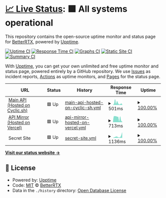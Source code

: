 # [📈 Live Status](https://BetterRTX.github.io/Uptime-Monitor): <!--live status--> **🟩 All systems operational**

This repository contains the open-source uptime monitor and status page for [BetterRTX](https://BetterRTX.github.io/Uptime-Monitor), powered by [Upptime](https://github.com/upptime/upptime).

[![Uptime CI](https://github.com/BetterRTX/Uptime-Monitor/workflows/Uptime%20CI/badge.svg)](https://github.com/BetterRTX/Uptime-Monitor/actions?query=workflow%3A%22Uptime+CI%22)
[![Response Time CI](https://github.com/BetterRTX/Uptime-Monitor/workflows/Response%20Time%20CI/badge.svg)](https://github.com/BetterRTX/Uptime-Monitor/actions?query=workflow%3A%22Response+Time+CI%22)
[![Graphs CI](https://github.com/BetterRTX/Uptime-Monitor/workflows/Graphs%20CI/badge.svg)](https://github.com/BetterRTX/Uptime-Monitor/actions?query=workflow%3A%22Graphs+CI%22)
[![Static Site CI](https://github.com/BetterRTX/Uptime-Monitor/workflows/Static%20Site%20CI/badge.svg)](https://github.com/BetterRTX/Uptime-Monitor/actions?query=workflow%3A%22Static+Site+CI%22)
[![Summary CI](https://github.com/BetterRTX/Uptime-Monitor/workflows/Summary%20CI/badge.svg)](https://github.com/BetterRTX/Uptime-Monitor/actions?query=workflow%3A%22Summary+CI%22)

With [Upptime](https://upptime.js.org), you can get your own unlimited and free uptime monitor and status page, powered entirely by a GitHub repository. We use [Issues](https://github.com/BetterRTX/Uptime-Monitor/issues) as incident reports, [Actions](https://github.com/BetterRTX/Uptime-Monitor/actions) as uptime monitors, and [Pages](https://BetterRTX.github.io/Uptime-Monitor) for the status page.

<!--start: status pages-->
<!-- This summary is generated by Upptime (https://github.com/upptime/upptime) -->
<!-- Do not edit this manually, your changes will be overwritten -->
<!-- prettier-ignore -->
| URL | Status | History | Response Time | Uptime |
| --- | ------ | ------- | ------------- | ------ |
| <img alt="" src="https://icons.duckduckgo.com/ip3/betterrtx.cyclic.app.ico" height="13"> [Main API (Hosted on Cyclic.sh)](https://betterrtx.cyclic.app/) | 🟩 Up | [main-api-hosted-on-cyclic-sh.yml](https://github.com/BetterRTX/Uptime-Monitor/commits/HEAD/history/main-api-hosted-on-cyclic-sh.yml) | <details><summary><img alt="Response time graph" src="./graphs/main-api-hosted-on-cyclic-sh/response-time-week.png" height="20"> 501ms</summary><br><a href="https://status.bedrock.graphics/history/main-api-hosted-on-cyclic-sh"><img alt="Response time 417" src="https://img.shields.io/endpoint?url=https%3A%2F%2Fraw.githubusercontent.com%2FBetterRTX%2FUptime-Monitor%2FHEAD%2Fapi%2Fmain-api-hosted-on-cyclic-sh%2Fresponse-time.json"></a><br><a href="https://status.bedrock.graphics/history/main-api-hosted-on-cyclic-sh"><img alt="24-hour response time 588" src="https://img.shields.io/endpoint?url=https%3A%2F%2Fraw.githubusercontent.com%2FBetterRTX%2FUptime-Monitor%2FHEAD%2Fapi%2Fmain-api-hosted-on-cyclic-sh%2Fresponse-time-day.json"></a><br><a href="https://status.bedrock.graphics/history/main-api-hosted-on-cyclic-sh"><img alt="7-day response time 501" src="https://img.shields.io/endpoint?url=https%3A%2F%2Fraw.githubusercontent.com%2FBetterRTX%2FUptime-Monitor%2FHEAD%2Fapi%2Fmain-api-hosted-on-cyclic-sh%2Fresponse-time-week.json"></a><br><a href="https://status.bedrock.graphics/history/main-api-hosted-on-cyclic-sh"><img alt="30-day response time 402" src="https://img.shields.io/endpoint?url=https%3A%2F%2Fraw.githubusercontent.com%2FBetterRTX%2FUptime-Monitor%2FHEAD%2Fapi%2Fmain-api-hosted-on-cyclic-sh%2Fresponse-time-month.json"></a><br><a href="https://status.bedrock.graphics/history/main-api-hosted-on-cyclic-sh"><img alt="1-year response time 417" src="https://img.shields.io/endpoint?url=https%3A%2F%2Fraw.githubusercontent.com%2FBetterRTX%2FUptime-Monitor%2FHEAD%2Fapi%2Fmain-api-hosted-on-cyclic-sh%2Fresponse-time-year.json"></a></details> | <details><summary><a href="https://status.bedrock.graphics/history/main-api-hosted-on-cyclic-sh">100.00%</a></summary><a href="https://status.bedrock.graphics/history/main-api-hosted-on-cyclic-sh"><img alt="All-time uptime 100.00%" src="https://img.shields.io/endpoint?url=https%3A%2F%2Fraw.githubusercontent.com%2FBetterRTX%2FUptime-Monitor%2FHEAD%2Fapi%2Fmain-api-hosted-on-cyclic-sh%2Fuptime.json"></a><br><a href="https://status.bedrock.graphics/history/main-api-hosted-on-cyclic-sh"><img alt="24-hour uptime 100.00%" src="https://img.shields.io/endpoint?url=https%3A%2F%2Fraw.githubusercontent.com%2FBetterRTX%2FUptime-Monitor%2FHEAD%2Fapi%2Fmain-api-hosted-on-cyclic-sh%2Fuptime-day.json"></a><br><a href="https://status.bedrock.graphics/history/main-api-hosted-on-cyclic-sh"><img alt="7-day uptime 100.00%" src="https://img.shields.io/endpoint?url=https%3A%2F%2Fraw.githubusercontent.com%2FBetterRTX%2FUptime-Monitor%2FHEAD%2Fapi%2Fmain-api-hosted-on-cyclic-sh%2Fuptime-week.json"></a><br><a href="https://status.bedrock.graphics/history/main-api-hosted-on-cyclic-sh"><img alt="30-day uptime 100.00%" src="https://img.shields.io/endpoint?url=https%3A%2F%2Fraw.githubusercontent.com%2FBetterRTX%2FUptime-Monitor%2FHEAD%2Fapi%2Fmain-api-hosted-on-cyclic-sh%2Fuptime-month.json"></a><br><a href="https://status.bedrock.graphics/history/main-api-hosted-on-cyclic-sh"><img alt="1-year uptime 100.00%" src="https://img.shields.io/endpoint?url=https%3A%2F%2Fraw.githubusercontent.com%2FBetterRTX%2FUptime-Monitor%2FHEAD%2Fapi%2Fmain-api-hosted-on-cyclic-sh%2Fuptime-year.json"></a></details>
| <img alt="" src="https://icons.duckduckgo.com/ip3/betterrtx.vercel.app.ico" height="13"> [API Mirror (Hosted on Vercel)](https://betterrtx.vercel.app/) | 🟩 Up | [api-mirror-hosted-on-vercel.yml](https://github.com/BetterRTX/Uptime-Monitor/commits/HEAD/history/api-mirror-hosted-on-vercel.yml) | <details><summary><img alt="Response time graph" src="./graphs/api-mirror-hosted-on-vercel/response-time-week.png" height="20"> 713ms</summary><br><a href="https://status.bedrock.graphics/history/api-mirror-hosted-on-vercel"><img alt="Response time 647" src="https://img.shields.io/endpoint?url=https%3A%2F%2Fraw.githubusercontent.com%2FBetterRTX%2FUptime-Monitor%2FHEAD%2Fapi%2Fapi-mirror-hosted-on-vercel%2Fresponse-time.json"></a><br><a href="https://status.bedrock.graphics/history/api-mirror-hosted-on-vercel"><img alt="24-hour response time 455" src="https://img.shields.io/endpoint?url=https%3A%2F%2Fraw.githubusercontent.com%2FBetterRTX%2FUptime-Monitor%2FHEAD%2Fapi%2Fapi-mirror-hosted-on-vercel%2Fresponse-time-day.json"></a><br><a href="https://status.bedrock.graphics/history/api-mirror-hosted-on-vercel"><img alt="7-day response time 713" src="https://img.shields.io/endpoint?url=https%3A%2F%2Fraw.githubusercontent.com%2FBetterRTX%2FUptime-Monitor%2FHEAD%2Fapi%2Fapi-mirror-hosted-on-vercel%2Fresponse-time-week.json"></a><br><a href="https://status.bedrock.graphics/history/api-mirror-hosted-on-vercel"><img alt="30-day response time 601" src="https://img.shields.io/endpoint?url=https%3A%2F%2Fraw.githubusercontent.com%2FBetterRTX%2FUptime-Monitor%2FHEAD%2Fapi%2Fapi-mirror-hosted-on-vercel%2Fresponse-time-month.json"></a><br><a href="https://status.bedrock.graphics/history/api-mirror-hosted-on-vercel"><img alt="1-year response time 647" src="https://img.shields.io/endpoint?url=https%3A%2F%2Fraw.githubusercontent.com%2FBetterRTX%2FUptime-Monitor%2FHEAD%2Fapi%2Fapi-mirror-hosted-on-vercel%2Fresponse-time-year.json"></a></details> | <details><summary><a href="https://status.bedrock.graphics/history/api-mirror-hosted-on-vercel">100.00%</a></summary><a href="https://status.bedrock.graphics/history/api-mirror-hosted-on-vercel"><img alt="All-time uptime 100.00%" src="https://img.shields.io/endpoint?url=https%3A%2F%2Fraw.githubusercontent.com%2FBetterRTX%2FUptime-Monitor%2FHEAD%2Fapi%2Fapi-mirror-hosted-on-vercel%2Fuptime.json"></a><br><a href="https://status.bedrock.graphics/history/api-mirror-hosted-on-vercel"><img alt="24-hour uptime 100.00%" src="https://img.shields.io/endpoint?url=https%3A%2F%2Fraw.githubusercontent.com%2FBetterRTX%2FUptime-Monitor%2FHEAD%2Fapi%2Fapi-mirror-hosted-on-vercel%2Fuptime-day.json"></a><br><a href="https://status.bedrock.graphics/history/api-mirror-hosted-on-vercel"><img alt="7-day uptime 100.00%" src="https://img.shields.io/endpoint?url=https%3A%2F%2Fraw.githubusercontent.com%2FBetterRTX%2FUptime-Monitor%2FHEAD%2Fapi%2Fapi-mirror-hosted-on-vercel%2Fuptime-week.json"></a><br><a href="https://status.bedrock.graphics/history/api-mirror-hosted-on-vercel"><img alt="30-day uptime 100.00%" src="https://img.shields.io/endpoint?url=https%3A%2F%2Fraw.githubusercontent.com%2FBetterRTX%2FUptime-Monitor%2FHEAD%2Fapi%2Fapi-mirror-hosted-on-vercel%2Fuptime-month.json"></a><br><a href="https://status.bedrock.graphics/history/api-mirror-hosted-on-vercel"><img alt="1-year uptime 100.00%" src="https://img.shields.io/endpoint?url=https%3A%2F%2Fraw.githubusercontent.com%2FBetterRTX%2FUptime-Monitor%2FHEAD%2Fapi%2Fapi-mirror-hosted-on-vercel%2Fuptime-year.json"></a></details>
| <img alt="" src="https://icons.duckduckgo.com/ip3/null.ico" height="13"> Secret Site | 🟩 Up | [secret-site.yml](https://github.com/BetterRTX/Uptime-Monitor/commits/HEAD/history/secret-site.yml) | <details><summary><img alt="Response time graph" src="./graphs/secret-site/response-time-week.png" height="20"> 1136ms</summary><br><a href="https://status.bedrock.graphics/history/secret-site"><img alt="Response time 1136" src="https://img.shields.io/endpoint?url=https%3A%2F%2Fraw.githubusercontent.com%2FBetterRTX%2FUptime-Monitor%2FHEAD%2Fapi%2Fsecret-site%2Fresponse-time.json"></a><br><a href="https://status.bedrock.graphics/history/secret-site"><img alt="24-hour response time 1644" src="https://img.shields.io/endpoint?url=https%3A%2F%2Fraw.githubusercontent.com%2FBetterRTX%2FUptime-Monitor%2FHEAD%2Fapi%2Fsecret-site%2Fresponse-time-day.json"></a><br><a href="https://status.bedrock.graphics/history/secret-site"><img alt="7-day response time 1136" src="https://img.shields.io/endpoint?url=https%3A%2F%2Fraw.githubusercontent.com%2FBetterRTX%2FUptime-Monitor%2FHEAD%2Fapi%2Fsecret-site%2Fresponse-time-week.json"></a><br><a href="https://status.bedrock.graphics/history/secret-site"><img alt="30-day response time 1136" src="https://img.shields.io/endpoint?url=https%3A%2F%2Fraw.githubusercontent.com%2FBetterRTX%2FUptime-Monitor%2FHEAD%2Fapi%2Fsecret-site%2Fresponse-time-month.json"></a><br><a href="https://status.bedrock.graphics/history/secret-site"><img alt="1-year response time 1136" src="https://img.shields.io/endpoint?url=https%3A%2F%2Fraw.githubusercontent.com%2FBetterRTX%2FUptime-Monitor%2FHEAD%2Fapi%2Fsecret-site%2Fresponse-time-year.json"></a></details> | <details><summary><a href="https://status.bedrock.graphics/history/secret-site">100.00%</a></summary><a href="https://status.bedrock.graphics/history/secret-site"><img alt="All-time uptime 100.00%" src="https://img.shields.io/endpoint?url=https%3A%2F%2Fraw.githubusercontent.com%2FBetterRTX%2FUptime-Monitor%2FHEAD%2Fapi%2Fsecret-site%2Fuptime.json"></a><br><a href="https://status.bedrock.graphics/history/secret-site"><img alt="24-hour uptime 100.00%" src="https://img.shields.io/endpoint?url=https%3A%2F%2Fraw.githubusercontent.com%2FBetterRTX%2FUptime-Monitor%2FHEAD%2Fapi%2Fsecret-site%2Fuptime-day.json"></a><br><a href="https://status.bedrock.graphics/history/secret-site"><img alt="7-day uptime 100.00%" src="https://img.shields.io/endpoint?url=https%3A%2F%2Fraw.githubusercontent.com%2FBetterRTX%2FUptime-Monitor%2FHEAD%2Fapi%2Fsecret-site%2Fuptime-week.json"></a><br><a href="https://status.bedrock.graphics/history/secret-site"><img alt="30-day uptime 100.00%" src="https://img.shields.io/endpoint?url=https%3A%2F%2Fraw.githubusercontent.com%2FBetterRTX%2FUptime-Monitor%2FHEAD%2Fapi%2Fsecret-site%2Fuptime-month.json"></a><br><a href="https://status.bedrock.graphics/history/secret-site"><img alt="1-year uptime 100.00%" src="https://img.shields.io/endpoint?url=https%3A%2F%2Fraw.githubusercontent.com%2FBetterRTX%2FUptime-Monitor%2FHEAD%2Fapi%2Fsecret-site%2Fuptime-year.json"></a></details>

<!--end: status pages-->

[**Visit our status website →**](https://BetterRTX.github.io/Uptime-Monitor)

## 📄 License

- Powered by: [Upptime](https://github.com/upptime/upptime)
- Code: [MIT](./LICENSE) © [BetterRTX](https://BetterRTX.github.io/Uptime-Monitor)
- Data in the `./history` directory: [Open Database License](https://opendatacommons.org/licenses/odbl/1-0/)
